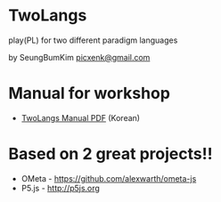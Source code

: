 # TwoLangs
play(PL) for two different paradigm languages

by SeungBumKim <picxenk@gmail.com>


# Manual for workshop
 * [TwoLangs Manual PDF](http://protoroom.github.io/TinkeringWorkshop/kits/pdf/9_2langs.pdf) (Korean)


# Based on 2 great projects!!
 * OMeta - https://github.com/alexwarth/ometa-js
 * P5.js - http://p5js.org

